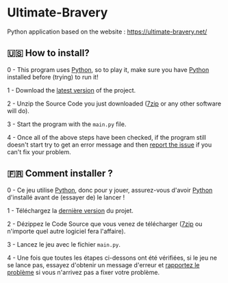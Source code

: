 # Ultimate-Bravery
Python application based on the website : https://ultimate-bravery.net/

## 🇺🇸 How to install?
0 - This program uses [Python](https://www.python.org/downloads/), so to play it, make sure you have [Python](https://www.python.org/downloads/) installed before (trying) to run it!

1 - Download the [latest version](https://github.com/Vianpyro/Ultimate-Bravery/releases/latest) of the project.

2 - Unzip the Source Code you just downloaded ([7zip](https://www.7-zip.org/download.html) or any other software will do).

3 - Start the program with the `main.py` file.

4 - Once all of the above steps have been checked, if the program still doesn't start try to get an error message and then [report the issue](https://github.com/Vianpyro/Ultimate-Bravery/issues/new/choose) if you can't fix your problem.


## 🇫🇷 Comment installer ?
0 - Ce jeu utilise [Python](https://www.python.org/downloads/), donc pour y jouer, assurez-vous d'avoir [Python](https://www.python.org/downloads/) d'installé avant de (essayer de) le lancer !

1 - Téléchargez la [dernière version](https://github.com/Vianpyro/Ultimate-Bravery/releases/latest) du projet.

2 - Dézippez le Code Source que vous venez de télécharger ([7zip](https://www.7-zip.org/download.html) ou n'importe quel autre logiciel fera l'affaire).

3 - Lancez le jeu avec le fichier `main.py`.

4 - Une fois que toutes les étapes ci-dessons ont été vérifiées, si le jeu ne se lance pas, essayez d'obtenir un message d'erreur et [rapportez le problème](https://github.com/Vianpyro/Ultimate-Bravery/issues/new/choose) si vous n'arrivez pas a fixer votre problème.
